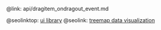 @link: api/dragitem_ondragout_event.md

@seolinktop: [ui library](https://webix.com)
@seolink: [treemap data visualization](https://webix.com/widget/treemap/)